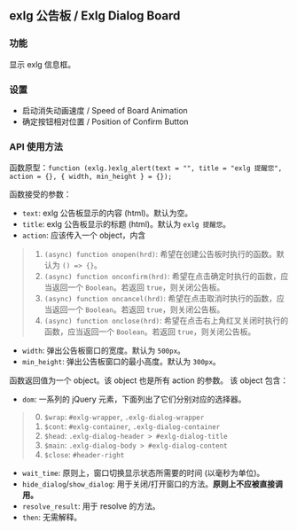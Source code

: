 ## exlg 公告板 / Exlg Dialog Board

### 功能
显示 exlg 信息框。

### 设置
 - 启动消失动画速度 / Speed of Board Animation
 - 确定按钮相对位置 / Position of Confirm Button

### API 使用方法
函数原型：`function (exlg.)exlg_alert(text = "", title = "exlg 提醒您", action = {}, { width, min_height } = {});`

函数接受的参数：
 - `text`: exlg 公告板显示的内容 (html)。默认为空。
 - `title`: exlg 公告板显示的标题 (html)。默认为 `exlg 提醒您`。
 - `action`: 应该传入一个 object，内含
>1. `(async) function onopen(hrd)`: 希望在创建公告板时执行的函数。默认为 `() => {}`。
>2. `(async) function onconfirm(hrd)`: 希望在点击确定时执行的函数，应当返回一个 `Boolean`。若返回 `true`，则关闭公告板。
>3. `(async) function oncancel(hrd)`: 希望在点击取消时执行的函数，应当返回一个 `Boolean`。若返回 `true`，则关闭公告板。
>4. `(async) function onclose(hrd)`: 希望在点击右上角红叉关闭时执行的函数，应当返回一个 `Boolean`。若返回 `true`，则关闭公告板。
 - `width`: 弹出公告板窗口的宽度。默认为 `500px`。
 - `min_height`: 弹出公告板窗口的最小高度。默认为 `300px`。

函数返回值为一个 object。该 object 也是所有 action 的参数。
该 object 包含：
 - `dom`: 一系列的 jQuery 元素，下面列出了它们分别对应的选择器。  
>0. `$wrap`: `#exlg-wrapper`, `.exlg-dialog-wrapper`
>1. `$cont`: `#exlg-container`, `.exlg-dialog-container`
>2. `$head`: `.exlg-dialog-header > #exlg-dialog-title`
>3. `$main`: `.exlg-dialog-body > #exlg-dialog-content`
>4. `$close`: `#header-right`
- `wait_time`: 原则上，窗口切换显示状态所需要的时间 (以毫秒为单位)。
- `hide_dialog`/`show_dialog`: 用于关闭/打开窗口的方法。**原则上不应被直接调用。**
- `resolve_result`: 用于 resolve 的方法。
- `then`: 无需解释。